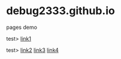 # debug2333.github.io
pages demo

test> [link1](wtf)

test> [link2](wtf.md)
 [link3](helo.txt)
 [link4](404.html)
